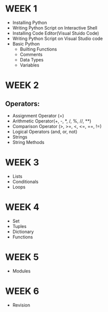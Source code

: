 # WEEK 1
- Installing Python
- Writing Python Script on Interactive Shell
- Installing Code Editor(Visual Stuido Code)
- Writing Python Script on Visual Studio code
- Basic Python
    - Builting Functions
    - Comments
    - Data Types
    - Variables
# WEEK 2
## Operators:
 - Assignment Operator (=)
 - Arithmetic Operator(+, -, *, /, %, //, **)
 - Comparison Operator (>, >=, <, <=, ==, !=)
 - Logical Operators (and, or, not)
 - Strings
 - String Methods
# WEEK 3
 - Lists
 - Conditionals
 - Loops
# WEEK 4
- Set
- Tuples
- Dictionary
- Functions
# WEEK 5
- Modules
# WEEK 6
- Revision